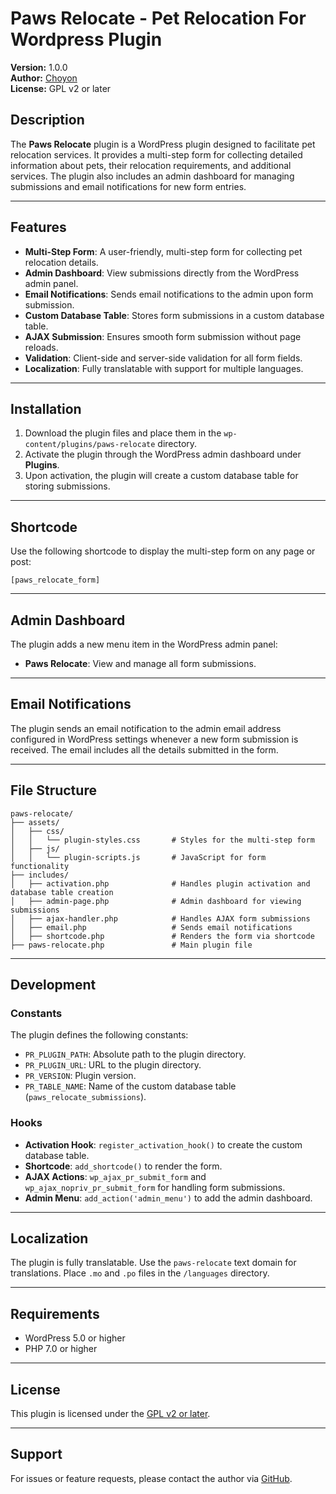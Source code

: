 # Paws Relocate - Pet Relocation For Wordpress Plugin

**Version:** 1.0.0  
**Author:** [Choyon](https://github.com/choyon-dev)  
**License:** GPL v2 or later  

## Description

The **Paws Relocate** plugin is a WordPress plugin designed to facilitate pet relocation services. It provides a multi-step form for collecting detailed information about pets, their relocation requirements, and additional services. The plugin also includes an admin dashboard for managing submissions and email notifications for new form entries.

---

## Features

- **Multi-Step Form**: A user-friendly, multi-step form for collecting pet relocation details.
- **Admin Dashboard**: View submissions directly from the WordPress admin panel.
- **Email Notifications**: Sends email notifications to the admin upon form submission.
- **Custom Database Table**: Stores form submissions in a custom database table.
- **AJAX Submission**: Ensures smooth form submission without page reloads.
- **Validation**: Client-side and server-side validation for all form fields.
- **Localization**: Fully translatable with support for multiple languages.

---

## Installation

1. Download the plugin files and place them in the `wp-content/plugins/paws-relocate` directory.
2. Activate the plugin through the WordPress admin dashboard under **Plugins**.
3. Upon activation, the plugin will create a custom database table for storing submissions.

---

## Shortcode

Use the following shortcode to display the multi-step form on any page or post:

```plaintext
[paws_relocate_form]
```

---

## Admin Dashboard

The plugin adds a new menu item in the WordPress admin panel:

- **Paws Relocate**: View and manage all form submissions.

---

## Email Notifications

The plugin sends an email notification to the admin email address configured in WordPress settings whenever a new form submission is received. The email includes all the details submitted in the form.

---

## File Structure

```
paws-relocate/
├── assets/
│   ├── css/
│   │   └── plugin-styles.css       # Styles for the multi-step form
│   ├── js/
│   │   └── plugin-scripts.js       # JavaScript for form functionality
├── includes/
│   ├── activation.php              # Handles plugin activation and database table creation
│   ├── admin-page.php              # Admin dashboard for viewing submissions
│   ├── ajax-handler.php            # Handles AJAX form submissions
│   ├── email.php                   # Sends email notifications
│   ├── shortcode.php               # Renders the form via shortcode
├── paws-relocate.php               # Main plugin file
```

---

## Development

### Constants

The plugin defines the following constants:

- `PR_PLUGIN_PATH`: Absolute path to the plugin directory.
- `PR_PLUGIN_URL`: URL to the plugin directory.
- `PR_VERSION`: Plugin version.
- `PR_TABLE_NAME`: Name of the custom database table (`paws_relocate_submissions`).

### Hooks

- **Activation Hook**: `register_activation_hook()` to create the custom database table.
- **Shortcode**: `add_shortcode()` to render the form.
- **AJAX Actions**: `wp_ajax_pr_submit_form` and `wp_ajax_nopriv_pr_submit_form` for handling form submissions.
- **Admin Menu**: `add_action('admin_menu')` to add the admin dashboard.

---

## Localization

The plugin is fully translatable. Use the `paws-relocate` text domain for translations. Place `.mo` and `.po` files in the `/languages` directory.

---

## Requirements

- WordPress 5.0 or higher
- PHP 7.0 or higher

---

## License

This plugin is licensed under the [GPL v2 or later](https://www.gnu.org/licenses/gpl-2.0.html).

---

## Support

For issues or feature requests, please contact the author via [GitHub](https://github.com/choyon-dev).
